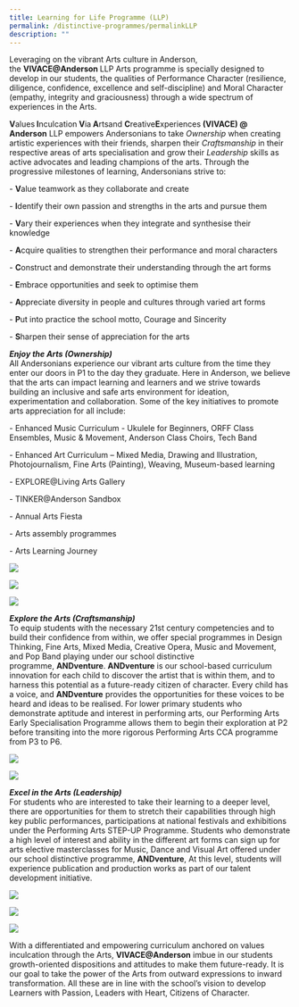 ```yaml
---
title: Learning for Life Programme (LLP)
permalink: /distinctive-programmes/permalinkLLP
description: ""
---
```

<p>Leveraging on the vibrant Arts culture in Anderson, the&nbsp;<strong>VIVACE@Anderson&nbsp;</strong>LLP Arts programme is specially designed to develop in our students, the qualities of Performance Character (resilience, diligence, confidence, excellence and self-discipline) and Moral Character (empathy, integrity and graciousness) through a wide spectrum of experiences in the Arts.</p>
<p><strong>V</strong>alues<strong>&nbsp;I</strong>nculcation<strong>&nbsp;V</strong>ia<strong>&nbsp;A</strong>rtsand&nbsp;<strong>C</strong>reative<strong>E</strong>xperiences<strong>&nbsp;(VIVACE) @ Anderson</strong>&nbsp;LLP empowers Andersonians to take&nbsp;<em>Ownership</em>&nbsp;when creating artistic experiences with their friends, sharpen their&nbsp;<em>Craftsmanship</em>&nbsp;in their respective areas of arts specialisation and grow their&nbsp;<em>Leadership</em>&nbsp;skills as active advocates and leading champions of the arts. Through the progressive milestones of learning,&nbsp;Andersonians strive&nbsp;to:</p>
<p>-&nbsp;<strong>V</strong>alue teamwork as they collaborate and create</p>
<p>-&nbsp;<strong>I</strong>dentify their own passion and strengths in the arts and pursue them</p>
<p>-&nbsp;<strong>V</strong>ary their experiences when they integrate and synthesise their knowledge</p>
<p>-&nbsp;<strong>A</strong>cquire qualities to strengthen their performance and moral characters</p>
<p>-&nbsp;<strong>C</strong>onstruct and demonstrate their understanding through the art forms</p>
<p>-&nbsp;<strong>E</strong>mbrace opportunities and seek to optimise them</p>
<p>-&nbsp;<strong>A</strong>ppreciate diversity in people and cultures through varied art forms</p>
<p>-&nbsp;<strong>P</strong>ut into practice the school motto, Courage and Sincerity</p>
<p>-&nbsp;<strong>S</strong>harpen their sense of appreciation for the arts&nbsp;</p>
<p><strong><em>Enjoy the Arts (Ownership)</em><br /></strong>All Andersonians experience our vibrant arts culture from the time they enter our doors in P1 to the day they graduate. Here in Anderson, we believe that the arts can impact learning and learners and we strive towards building an inclusive and safe arts environment for ideation, experimentation and collaboration. Some of the key initiatives to promote arts appreciation for all include:</p>
<p>- Enhanced Music Curriculum - Ukulele for Beginners, ORFF Class Ensembles, Music &amp; Movement, Anderson Class Choirs, Tech Band</p>
<p>- Enhanced Art Curriculum &ndash; Mixed Media, Drawing and Illustration, Photojournalism, Fine Arts (Painting), Weaving, Museum-based learning</p>
<p>- EXPLORE@Living Arts Gallery</p>
<p>- TINKER@Anderson Sandbox</p>
<p>- Annual Arts Fiesta</p>
<p>- Arts assembly programmes</p>
<p>- Arts Learning Journey</p>

![](/images/LLP%201.jpg)

![](/images/LLP%202.jpg)

![](/images/EnjoyArts1.png)

<p><strong><em>Explore the Arts (Craftsmanship)<br /></em></strong>To equip students with the necessary 21st century competencies and to build their confidence from within, we offer special programmes in Design Thinking, Fine Arts, Mixed Media, Creative Opera, Music and Movement, and Pop Band playing under our school distinctive programme,&nbsp;<strong>ANDventure</strong>.&nbsp;<strong>ANDventure</strong>&nbsp;is our school-based curriculum innovation for each child to discover the artist that is within them, and to harness this potential as a future-ready citizen of character. Every child has a voice, and&nbsp;<strong>ANDventure</strong>&nbsp;provides the opportunities for these voices to be heard and ideas to be realised. For lower primary students who demonstrate aptitude and interest in performing arts, our Performing Arts Early Specialisation Programme allows them to begin their exploration at P2 before transiting into the more rigorous Performing Arts CCA programme from P3 to P6.</p>

![](/images/LLP%203.jpg)

![](/images/LLP%204.jpg)

<p><em><strong>Excel in the Arts (Leadership)<br /></strong></em>For students who are interested to take their learning to a deeper level, there are opportunities for them to stretch their capabilities through high key public performances, participations at national festivals and exhibitions under the Performing Arts STEP-UP Programme. Students who demonstrate a high level of interest and ability in the different art forms can sign up for arts elective masterclasses for Music, Dance and Visual Art offered under our school distinctive programme,&nbsp;<strong>ANDventure</strong>, At this level, students will experience publication and production works as part of our talent development initiative.</p>

![](/images/LLP%205.jpg)

![](/images/LLP%206.jpg)

![](/images/LLP%207.jpg)

<p>With a differentiated and empowering curriculum anchored on values inculcation through the Arts,&nbsp;<strong>VIVACE@Anderson</strong>&nbsp;imbue in our students growth-oriented dispositions and attitudes to make them future-ready. It is our goal to take the power of the Arts from outward expressions to inward transformation. All these are in line with the school&rsquo;s vision to develop Learners with Passion, Leaders with Heart, Citizens of Character.</p>